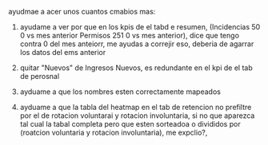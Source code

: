 ayudmae a acer unos cuantos cmabios mas:

1. ayudame a ver por que en los kpis de el tabd e resumen, (Incidencias 50 0 vs mes anterior Permisos 251 0 vs mes anterior), dice que tengo contra 0 del mes anteiorr, me ayudas a correjir eso, deberia de agarrar los datos del ems anterior

2. quitar "Nuevos" de Ingresos Nuevos, es redundante en el kpi de el tab de perosnal

3. ayduame a que los nombres esten correctamente mapeados 

4. ayduame a que la tabla del heatmap en el tab de retencion no prefiltre por el de rotacion voluntarai y rotacion involuntaria, si no que aparezca tal cual la tabal completa pero que esten sorteadoa o divididos por (roatcion voluntaria y rotacion involuntaria), me expclio?, 

